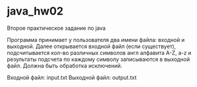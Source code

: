 # java_hw02

Второе практическое задание по java

Программа принимает у пользователя два имени файла: входной и выходной. 
Далее открывается входной файл (если существует), подсчитывается кол-во 
различных символов англ алфавита A-Z, a-z и результаты подсчета по каждому символу 
записываются в выходной файл. Должна быть обработка исключений.

Входной файл: input.txt
Выходной файл: output.txt
